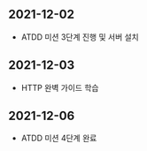 ## 2021-12-02
- ATDD 미션 3단계 진행 및 서버 설치
## 2021-12-03
- HTTP 완벽 가이드 학습
## 2021-12-06
- ATDD 미션 4단계 완료